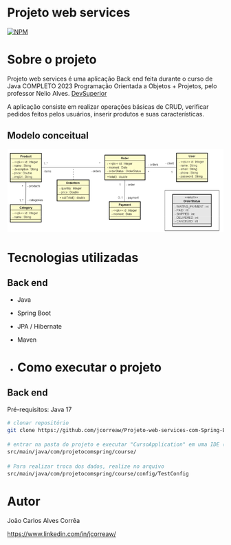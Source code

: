 # Projeto web services
[![NPM](https://img.shields.io/npm/l/react)](https://github.com/jcorreaw/Projeto-web-services-com-Spring-Boot-e-JPA-Hibernate/blob/main/LICENSE) 

# Sobre o projeto
Projeto web services é uma aplicação Back end feita durante o curso de Java COMPLETO 2023 Programação Orientada a Objetos + Projetos, pelo professor Nelio Alves. [DevSuperior](https://devsuperior.com.br/ "Site da DevSuperior")

A aplicação consiste em realizar operações básicas de CRUD, verificar pedidos feitos pelos usuários, inserir produtos e suas características.

## Modelo conceitual
![Modelo Conceitual](https://github.com/jcorreaw/Projeto-web-services-com-Spring-Boot-e-JPA-Hibernate/blob/main/modelo-conceitual.png)

# Tecnologias utilizadas
## Back end
- Java
- Spring Boot
- JPA / Hibernate
- Maven

- # Como executar o projeto

## Back end
Pré-requisitos: Java 17

```bash
# clonar repositório
git clone https://github.com/jcorreaw/Projeto-web-services-com-Spring-Boot-e-JPA-Hibernate.git

# entrar na pasta do projeto e executar "CursoApplication" em uma IDE (Para fins de estudos, banco de dados utilizado H2 para testes)
src/main/java/com/projetocomspring/course/

# Para realizar troca dos dados, realize no arquivo
src/main/java/com/projetocomspring/course/config/TestConfig

```

# Autor

João Carlos Alves Corrêa

https://www.linkedin.com/in/jcorreaw/
